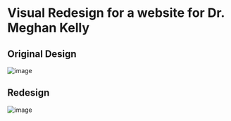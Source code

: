 # Visual Redesign for a website for Dr. Meghan Kelly

## Original Design
![image](https://github.com/anjoesnambadan/drmeg-website/assets/108078934/64e70338-7761-44ba-a98f-920556f157d9)

## Redesign
![image](https://github.com/anjoesnambadan/drmeg-website/assets/108078934/ab76a321-9cfd-4871-9ada-667b764c4ab5)
